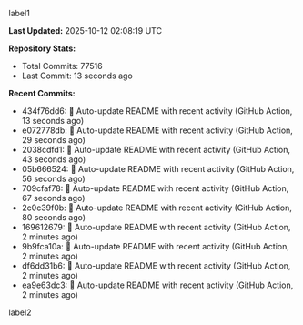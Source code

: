 
label1 
<!-- ACTIVITY_START -->
**Last Updated:** 2025-10-12 02:08:19 UTC

**Repository Stats:**
- Total Commits: 77516
- Last Commit: 13 seconds ago

**Recent Commits:**
- 434f76dd6: 🤖 Auto-update README with recent activity (GitHub Action, 13 seconds ago)
- e072778db: 🤖 Auto-update README with recent activity (GitHub Action, 29 seconds ago)
- 2038cdfd1: 🤖 Auto-update README with recent activity (GitHub Action, 43 seconds ago)
- 05b666524: 🤖 Auto-update README with recent activity (GitHub Action, 56 seconds ago)
- 709cfaf78: 🤖 Auto-update README with recent activity (GitHub Action, 67 seconds ago)
- 2c0c39f0b: 🤖 Auto-update README with recent activity (GitHub Action, 80 seconds ago)
- 169612679: 🤖 Auto-update README with recent activity (GitHub Action, 2 minutes ago)
- 9b9fca10a: 🤖 Auto-update README with recent activity (GitHub Action, 2 minutes ago)
- df6dd31b6: 🤖 Auto-update README with recent activity (GitHub Action, 2 minutes ago)
- ea9e63dc3: 🤖 Auto-update README with recent activity (GitHub Action, 2 minutes ago)
<!-- ACTIVITY_END -->

label2

